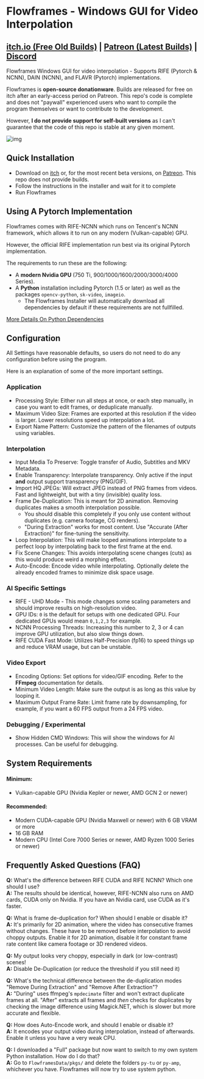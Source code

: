 # Flowframes - Windows GUI for Video Interpolation

## [itch.io (Free Old Builds)](https://nmkd.itch.io/flowframes) | [Patreon (Latest Builds)](https://www.patreon.com/n00mkrad) | [Discord](https://discord.com/invite/eJHD2NSJRe)

Flowframes Windows GUI for video interpolation - Supports RIFE (Pytorch & NCNN), DAIN (NCNN), and FLAVR (Pytorch) implementations.

Flowframes is **open-source donationware**. Builds are released for free on itch after an early-access period on Patreon. This repo's code is complete and does not "paywall" experienced users who want to compile the program themselves or want to contribute to the development.

However, **I do not provide support for self-built versions** as I can't guarantee that the code of this repo is stable at any given moment.

![img](https://i.imgur.com/HHZxUYo.png)

## Quick Installation

* Download on [itch](https://nmkd.itch.io/flowframes) or, for the most recent beta versions, on [Patreon](https://www.patreon.com/n00mkrad). This repo does not provide builds.
* Follow the instructions in the installer and wait for it to complete
* Run Flowframes



## Using A Pytorch Implementation

Flowframes comes with RIFE-NCNN which runs on Tencent's NCNN framework, which allows it to run on any modern (Vulkan-capable) GPU.

However, the official RIFE implementation run best via its original Pytorch implementation.

The requirements to run these are the following:

* A **modern Nvidia GPU** (750 Ti, 900/1000/1600/2000/3000/4000 Series).
* A **Python** installation including Pytorch (1.5 or later) as well as the packages `opencv-python`, `sk-video`, `imageio`.
  * The Flowframes Installer will automatically download all dependencies by default if these requirements are not fullfilled.

[More Details On Python Dependencies](PythonDependencies.md)



## Configuration

All Settings have reasonable defaults, so users do not need to do any configuration before using the program.

Here is an explanation of some of the more important settings.

### Application

* Processing Style: Either run all steps at once, or each step manually, in case you want to edit frames, or deduplicate manually.
* Maximum Video Size: Frames are exported at this resolution if the video is larger. Lower resolutions speed up interpolation a lot.
* Export Name Pattern: Customize the pattern of the filenames of outputs using variables.

### Interpolation

* Input Media To Preserve: Toggle transfer of Audio, Subtitles and MKV Metadata.
* Enable Transparency: Interpolate transparency. Only active if the input **and** output support transparency (PNG/GIF).
* Import HQ JPEGs: Will extract JPEG instead of PNG frames from videos. Fast and lightweight, but with a tiny (invisible) quality loss.
* Frame De-Duplication: This is meant for 2D animation. Removing duplicates makes a smooth interpolation possible.
  * You should disable this completely if you only use content without duplicates (e.g. camera footage, CG renders).
  * "During Extraction" works for most content. Use "Accurate (After Extraction)" for fine-tuning the sensitivity.
* Loop Interpolation: This will make looped animations interpolate to a perfect loop by interpolating back to the first frame at the end.
* Fix Scene Changes: This avoids interpolating scene changes (cuts) as this would produce weird a morphing effect.
* Auto-Encode: Encode video while interpolating. Optionally delete the already encoded frames to minimize disk space usage.

### AI Specific Settings

* RIFE - UHD Mode - This mode changes some scaling parameters and should improve results on high-resolution video.
* GPU IDs: `0` is the default for setups with one dedicated GPU. Four dedicated GPUs would mean `0,1,2,3` for example.
* NCNN Processing Threads: Increasing this number to 2, 3 or 4 can improve GPU utilization, but also slow things down.
* RIFE CUDA Fast Mode: Utilizes Half-Precision (fp16) to speed things up and reduce VRAM usage, but can be unstable.

### Video Export

* Encoding Options: Set options for video/GIF encoding. Refer to the **FFmpeg** documentation for details.
* Minimum Video Length: Make sure the output is as long as this value by looping it.
* Maximum Output Frame Rate: Limit frame rate by downsampling, for example, if you want a 60 FPS output from a 24 FPS video.

### Debugging / Experimental

* Show Hidden CMD Windows: This will show the windows for AI processes. Can be useful for debugging.



## System Requirements

#### Minimum: 

* Vulkan-capable GPU (Nvidia Kepler or newer, AMD GCN 2 or newer)

#### Recommended: 

* Modern CUDA-capable GPU (Nvidia Maxwell or newer) with 6 GB VRAM or more
* 16 GB RAM
* Modern CPU (Intel Core 7000 Series or newer, AMD Ryzen 1000 Series or newer)



## Frequently Asked Questions (FAQ)

**Q:** What's the difference between RIFE CUDA and RIFE NCNN? Which one should I use?  
**A:** The results should be identical, however, RIFE-NCNN also runs on AMD cards, CUDA only on Nvidia. If you have an Nvidia card, use CUDA as it's faster.

**Q:** What is frame de-duplication for? When should I enable or disable it?  
**A:** It's primarily for 2D animation, where the video has consecutive frames without changes. These have to be removed before interpolation to avoid choppy outputs. Enable it for 2D animation, disable it for constant frame rate content like camera footage or 3D rendered videos.

**Q:** My output looks very choppy, especially in dark (or low-contrast) scenes!  
**A:** Disable De-Duplication (or reduce the threshold if you still need it)

**Q:** What's the technical difference between the de-duplication modes "Remove During Extraction" and "Remove After Extraction"?  
**A:** "During" uses ffmpeg's `mpdecimate` filter and won't extract duplicate frames at all. "After" extracts all frames and *then* checks for duplicates by checking the image difference using Magick.NET, which is slower but more accurate and flexible.

**Q:** How does Auto-Encode work, and should I enable or disable it?  
**A:** It encodes your output video during interpolation, instead of afterwards. Enable it unless you have a very weak CPU.

**Q:** I downloaded a "Full" package but now want to switch to my own system Python installation. How do I do that?  
**A:** Go to `FlowframesData/pkgs/` and delete the folders `py-tu` or `py-amp`, whichever you have. Flowframes will now try to use system python.



